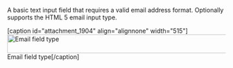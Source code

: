 A basic text input field that requires a valid email address format. Optionally supports the HTML 5 email input type.

[caption id="attachment_1904" align="alignnone" width="515"]<img class="size-full wp-image-1904" src="http://pods.io/files/2013/04/email.png" alt="Email field type" width="515" height="43" /> Email field type[/caption]

